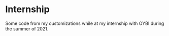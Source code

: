 # Internship
Some code from my customizations while at my internship with OYBI during the summer of 2021.
